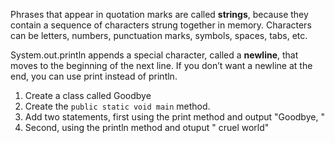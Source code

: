 Phrases that appear in quotation marks are called **strings**, because they contain a sequence of characters strung together in memory. Characters can be letters, numbers, punctuation marks, symbols, spaces, tabs, etc.


System.out.println appends a special character, called a **newline**, that moves to the beginning of the next line. If you don’t want a newline at the end, you can use print instead of println.

1. Create a class called Goodbye
2. Create the `public static void main` method.
3. Add two statements, first using the print method and output "Goodbye, "
4. Second, using the println method and otuput " cruel world" 